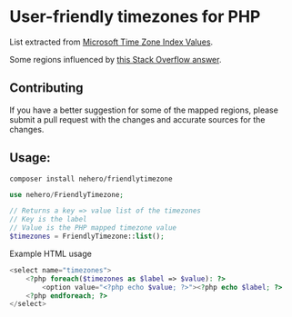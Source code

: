 # User-friendly timezones for PHP

List extracted from [Microsoft Time Zone Index Values](https://support.microsoft.com/en-ca/kb/973627).

Some regions influenced by [this Stack Overflow answer](http://stackoverflow.com/a/12473225).

## Contributing

If you have a better suggestion for some of the mapped regions, please submit a pull request with the changes and accurate sources for the changes.

## Usage:

`composer install nehero/friendlytimezone`

```php
use nehero/FriendlyTimezone;

// Returns a key => value list of the timezones
// Key is the label
// Value is the PHP mapped timezone value
$timezones = FriendlyTimezone::list();
```

Example HTML usage
```php
<select name="timezones">
	<?php foreach($timezones as $label => $value): ?>
		<option value="<?php echo $value; ?>"><?php echo $label; ?>
	<?php endforeach; ?>
</select>
```